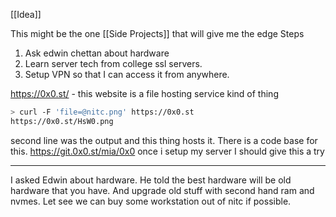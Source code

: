 [[Idea]]

This might be the one [[Side Projects]] that will give me the edge
Steps
1. Ask edwin chettan about hardware
2. Learn server tech from college ssl servers.
3. Setup VPN so that I can access it from anywhere.

https://0x0.st/ - this website is a file hosting service kind of thing
```bash
> curl -F 'file=@nitc.png' https://0x0.st
https://0x0.st/HsW0.png
```
second line was the output and this thing hosts it. There is a code base for this. https://git.0x0.st/mia/0x0
once i setup my server I should give this a try

---

I asked Edwin about hardware. He told the best hardware will be old hardware that you have. And upgrade old stuff with second hand ram and nvmes. Let see we can buy some workstation out of nitc if possible.